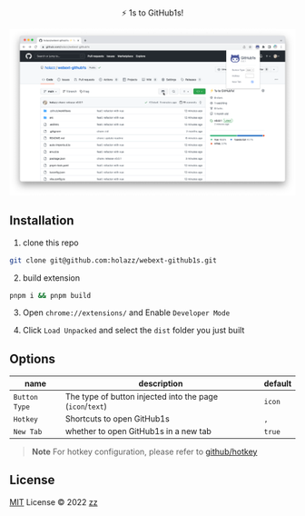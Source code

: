 <p align="center">⚡️ 1s to GitHub1s!</p>

<p align="center">
  <img src="./screenshots/github1s.png" />
</p>

## Installation

1. clone this repo

```sh
git clone git@github.com:holazz/webext-github1s.git
```

2. build extension

```sh
pnpm i && pnpm build
```

3. Open `chrome://extensions/` and Enable `Developer Mode`

4. Click `Load Unpacked` and select the `dist` folder you just built

## Options

| name | description | default |
| --- | --- | --- |
| `Button Type` | The type of button injected into the page (`icon`/`text`) | `icon` |
| `Hotkey` | Shortcuts to open GitHub1s | `,` |
| `New Tab` | whether to open GitHub1s in a new tab | `true` |

> **Note** For hotkey configuration, please refer to [github/hotkey](https://github.com/github/hotkey)

## License

[MIT](./LICENSE) License © 2022 [zz](https://github.com/holazz)
